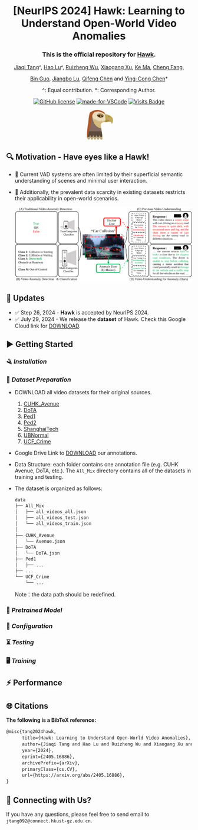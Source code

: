 <div align="center">

# [NeurIPS 2024] Hawk: Learning to Understand Open-World Video Anomalies

<div align="center">

### This is the official repository for [Hawk](https://arxiv.org/pdf/2405.16886).

[Jiaqi Tang](https://jqt.me/)^, [Hao Lu](https://scholar.google.com/citations?user=OOagpAcAAAAJ&hl=en)^, [Ruizheng Wu](https://scholar.google.com/citations?user=OOagpAcAAAAJ&hl=en), [Xiaogang Xu](https://xuxiaogang.com/), [Ke Ma](https://scholar.google.com.hk/citations?user=yXGNGS8AAAAJ&hl=en), [Cheng Fang](), 

[Bin Guo](http://www.guob.org/), [Jiangbo Lu](https://sites.google.com/site/jiangbolu), [Qifeng Chen](https://cqf.io/) and [Ying-Cong Chen](https://www.yingcong.me/)*

^: Equal contribution.
*: Corresponding Author.

[![GitHub license](https://img.shields.io/github/license/Naereen/StrapDown.js.svg)](https://github.com/jqtangust/hawk/blob/master/LICENSE) [![made-for-VSCode](https://img.shields.io/badge/Made%20for-VSCode-1f425f.svg)](https://code.visualstudio.com/) [![Visits Badge](https://badges.strrl.dev/visits/jqtangust/hawk)](https://badges.strrl.dev)



<img src="figs/icon.png" alt="Have eyes like a HAWK!" width="80">
</div>
</div>

## 🔍 **Motivation** - Have eyes like a Hawk!
- 🚩 Current VAD systems are often limited by their superficial semantic understanding of scenes and minimal user interaction. 
- 🚩 Additionally, the prevalent data scarcity in existing datasets restricts their applicability in open-world scenarios.

  <div align="center">
    <img src="figs/motivation1.svg" alt="Hawk">
  </div>


## 📢 **Updates**

- ✅ Step 26, 2024 - **Hawk** is accepted by NeurIPS 2024.
- ✅ July 29, 2024 - We release the **dataset** of Hawk. Check this Google Cloud link for [DOWNLOAD](https://drive.google.com/file/d/1WCnizldWZvtS4Yg5SX7ay5C3kUQfz-Eg/view?usp=sharing).


## ▶️ **Getting Started**

<!-- 1. [Installation](#installation)
2. [Dataset](#dataset)
3. [Configuration](#configuration)
5. [Testing](#Testing)
4. [Training](#Training) -->

### 🪒 *Installation*
<!-- - *Python >= 3.8.2*
- *PyTorch >= 1.8.1*
- *Install [Polanalyser](https://github.com/elerac/polanalyser) for processing polarization image*
    ```
    pip install git+https://github.com/elerac/polanalyser
    ```
- *Install other dependencies by*
    ```
    pip install -r requirements.txt
    ``` -->


### 💾 *Dataset Preparation*

- DOWNLOAD all video datasets for their original sources.
  1. [CUHK_Avenue](https://www.cse.cuhk.edu.hk/leojia/projects/detectabnormal/dataset.html)
  2. [DoTA](https://github.com/MoonBlvd/Detection-of-Traffic-Anomaly)
  3. [Ped1](http://www.svcl.ucsd.edu/projects/anomaly/dataset.htm)
  4. [Ped2](http://www.svcl.ucsd.edu/projects/anomaly/dataset.htm)
  5. [ShanghaiTech](https://svip-lab.github.io/dataset/campus_dataset.html)
  6. [UBNormal](https://github.com/lilygeorgescu/UBnormal/)
  7. [UCF_Crime](https://www.crcv.ucf.edu/projects/real-world/)

- Google Drive Link to [DOWNLOAD](https://drive.google.com/file/d/1WCnizldWZvtS4Yg5SX7ay5C3kUQfz-Eg/view?usp=sharing) our annotations.

- Data Structure: each folder contains one annotation file (e.g. CUHK Avenue, DoTA, etc.). The `All_Mix` directory contains all of the datasets in training and testing.
- The dataset is organized as follows:

    ```
    data
    ├── All_Mix
    │   ├── all_videos_all.json
    │   ├── all_videos_test.json
    │   └── all_videos_train.json
    │    
    ├── CUHK_Avenue
    │   └── Avenue.json
    ├── DoTA
    │   └── DoTA.json
    ├── Ped1
    │   ├── ...
    ├── ...
    └── UCF_Crime
        └── ...
    ```
    Note：the data path should be redefined.

### 🏰 *Pretrained Model*
<!-- - Google Drive Link for downloading our [Pretrained Model](https://drive.google.com/file/d/13Cn7tX5bFBxsYZG1Haw5VcqhSxWnNzMW/view?usp=sharing) in K-Ford. -->

### 🔨 *Configuration*
<!-- 
- The configuration files for [`testing`](FilmRemoval/codes/options/test/test.yml) and [`training`](FilmRemoval/codes/options/train/train.yml).

- The Test_K_ford option specifies the number of folds for K-fold cross-validation during testing. The data root option specifies the root directory for the dataset, which is set to Dataset. Other configuration settings include learning rate schemes, loss functions, and logger options.

  ```
  datasets:
    train:
      name: Reconstruction
      mode: LQGT_condition
      Test_K_ford: K10 # remove from training
      dataroot: /remote-home/share/jiaqi2/Dataset
      dataroot_ratio: ./
      use_shuffle: true
      n_workers: 0
      batch_size: 1
      GT_size: 0
      use_flip: true
      use_rot: true
      condition: image
    val:
      name: Reconstruction
      mode: LQGT_condition_Val
      Test_K_ford: K10 # for testing
      dataroot: /remote-home/share/jiaqi2/Dataset
      dataroot_ratio: ./
      condition: image
  ``` -->

### ⏳ *Testing*
<!-- 
- Modify `dataroot`, `Test_K_ford` and `pretrain_model_G` in [`testing`](FilmRemoval/codes/options/train/test.yml) configuration, then run
  ```
  python test.py -opt ./codes/options/test/test.yml
  ```
- The test results will be saved to `./results/testset_name`, including `Restored Image` and `Prior`.  -->

### 🖥️ *Training*
<!-- 

- Modify `dataroot` and `Test_K_ford` in [`training`](FilmRemoval/codes/options/train/train.yml) configuration, then run
  ```
  python train.py -opt ./codes/options/train/train.yml
  ```
- The logs, models and training states will be saved to `./experiments/name`. You can also use `tensorboard` for monitoring for the `./tb_logger/name`.

- Restart Training (To add checkpoint in [`training`](FilmRemoval/codes/options/train/train.yml) configuration)
  ```
  path:
    root: ./
    pretrain_model_G: .../experiments/K1/models/XX.pth
    strict_load: false
    resume_state: .../experiments/K1/training_state/XX.state
  ``` -->



## ⚡ **Performance**
<!-- Compared with other baselines, our model achieves state-of-the-art performance:

> ⭐ **[Table 1] Quantitative evaluation in image reconstruction with 10-fold cross-validation.**
> | Methods | PSNR | SSIM |
> |---------|------|------|
> | SHIQ| 21.58 | 0.7499 |
> | Polar-HR| 22.19 | 0.7176 |
> | Uformer| 31.68 | 0.9426 |
> | Restormer| 34.32 | 0.9731 |
> | Ours| 36.48 | 0.9824 |

> ⭐ **[Figure 1] Qualitative Evaluation in image reconstruction.**
> ![](fig/image-1.png)

> ⭐ **[Figure 2-3] Qualitative Evaluation in Industrial Environment. (QR Reading & Text OCR)**
> ![](fig/image-2.png) -->

## 🌐 **Citations**

**The following is a BibTeX reference:**

``` latex
@misc{tang2024hawk,
      title={Hawk: Learning to Understand Open-World Video Anomalies}, 
      author={Jiaqi Tang and Hao Lu and Ruizheng Wu and Xiaogang Xu and Ke Ma and Cheng Fang and Bin Guo and Jiangbo Lu and Qifeng Chen and Ying-Cong Chen},
      year={2024},
      eprint={2405.16886},
      archivePrefix={arXiv},
      primaryClass={cs.CV},
      url={https://arxiv.org/abs/2405.16886}, 
}
```

## 📧 **Connecting with Us?**

If you have any questions, please feel free to send email to `jtang092@connect.hkust-gz.edu.cn`.


<!-- ## 📜 **Acknowledgment**
This work is supported by the National Natural Science Foundation of China (No. 62206068) and the Natural Science Foundation of Zhejiang Province, China under No. LD24F020002. -->
